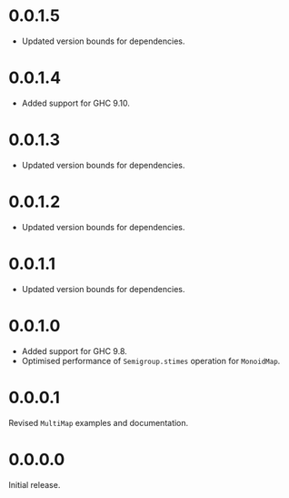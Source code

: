 # 0.0.1.5

- Updated version bounds for dependencies.

# 0.0.1.4

- Added support for GHC 9.10.

# 0.0.1.3

- Updated version bounds for dependencies.

# 0.0.1.2

- Updated version bounds for dependencies.

# 0.0.1.1

- Updated version bounds for dependencies.

# 0.0.1.0

- Added support for GHC 9.8.
- Optimised performance of `Semigroup.stimes` operation for `MonoidMap`.

# 0.0.0.1

Revised `MultiMap` examples and documentation.

# 0.0.0.0

Initial release.
